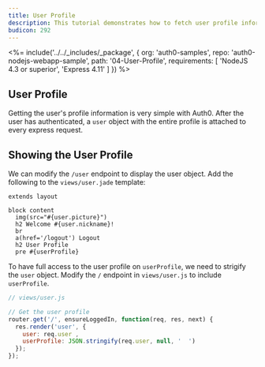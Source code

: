 ```yaml
---
title: User Profile
description: This tutorial demonstrates how to fetch user profile information
budicon: 292
---
```


<%= include('../../_includes/_package', {
  org: 'auth0-samples',
  repo: 'auth0-nodejs-webapp-sample',
  path: '04-User-Profile',
  requirements: [
    'NodeJS 4.3 or superior',
    'Express 4.11'
  ]
}) %>

## User Profile

Getting the user's profile information is very simple with Auth0. After the user has authenticated, a `user` object
with the entire profile is attached to every express request.

## Showing the User Profile

We can modify the `/user` endpoint to display the user object. Add the following to the `views/user.jade` template:

```jade
extends layout

block content
  img(src="#{user.picture}")
  h2 Welcome #{user.nickname}!
  br
  a(href='/logout') Logout
  h2 User Profile
  pre #{userProfile}
```

To have full access to the user profile on  `userProfile`, we need to strigify the `user` object. Modify the `/` endpoint in `views/user.js` to include `userProfile`.

```js
// views/user.js

// Get the user profile
router.get('/', ensureLoggedIn, function(req, res, next) {
  res.render('user', {
    user: req.user ,
    userProfile: JSON.stringify(req.user, null, '  ')
  });
});
```

